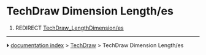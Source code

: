 # TechDraw Dimension Length/es
1.  REDIRECT [TechDraw_LengthDimension/es](TechDraw_LengthDimension/es.md)



---
⏵ [documentation index](../README.md) > [TechDraw](TechDraw_Workbench.md) > TechDraw Dimension Length/es

